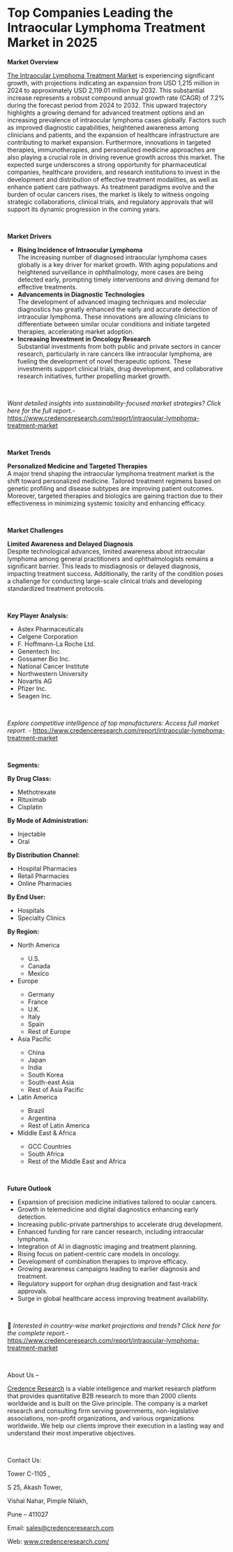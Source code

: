 # Top Companies Leading the Intraocular Lymphoma Treatment Market in 2025


<p><strong>Market Overview</strong></p>
<p><a href="https://www.credenceresearch.com/report/intraocular-lymphoma-treatment-market">The Intraocular Lymphoma Treatment Market</a> is experiencing significant growth, with projections indicating an expansion from USD 1,215 million in 2024 to approximately USD 2,119.01 million by 2032. This substantial increase represents a robust compound annual growth rate (CAGR) of 7.2% during the forecast period from 2024 to 2032. This upward trajectory highlights a growing demand for advanced treatment options and an increasing prevalence of intraocular lymphoma cases globally. Factors such as improved diagnostic capabilities, heightened awareness among clinicians and patients, and the expansion of healthcare infrastructure are contributing to market expansion. Furthermore, innovations in targeted therapies, immunotherapies, and personalized medicine approaches are also playing a crucial role in driving revenue growth across this market. The expected surge underscores a strong opportunity for pharmaceutical companies, healthcare providers, and research institutions to invest in the development and distribution of effective treatment modalities, as well as enhance patient care pathways. As treatment paradigms evolve and the burden of ocular cancers rises, the market is likely to witness ongoing strategic collaborations, clinical trials, and regulatory approvals that will support its dynamic progression in the coming years.</p>
<p><strong>&nbsp;</strong></p>
<p><strong>Market Drivers</strong></p>
<ul>
<li><strong data-start="1396" data-end="1440">Rising Incidence of Intraocular Lymphoma</strong><br data-start="1440" data-end="1443" /> The increasing number of diagnosed intraocular lymphoma cases globally is a key driver for market growth. With aging populations and heightened surveillance in ophthalmology, more cases are being detected early, prompting timely interventions and driving demand for effective treatments.</li>
<li><strong data-start="1738" data-end="1781">Advancements in Diagnostic Technologies</strong><br data-start="1781" data-end="1784" /> The development of advanced imaging techniques and molecular diagnostics has greatly enhanced the early and accurate detection of intraocular lymphoma. These innovations are allowing clinicians to differentiate between similar ocular conditions and initiate targeted therapies, accelerating market adoption.</li>
<li><strong data-start="2099" data-end="2145">Increasing Investment in Oncology Research</strong><br data-start="2145" data-end="2148" /> Substantial investments from both public and private sectors in cancer research, particularly in rare cancers like intraocular lymphoma, are fueling the development of novel therapeutic options. These investments support clinical trials, drug development, and collaborative research initiatives, further propelling market growth.</li>
</ul>
<p><strong>&nbsp;</strong></p>
<p><em>Want detailed insights into sustainability-focused market strategies? Click here for the full report.- </em><a href="https://www.credenceresearch.com/report/intraocular-lymphoma-treatment-market">https://www.credenceresearch.com/report/intraocular-lymphoma-treatment-market</a></p>
<p>&nbsp;</p>
<p><strong>Market Trends</strong></p>
<p><strong>Personalized Medicine and Targeted Therapies</strong><br /> A major trend shaping the intraocular lymphoma treatment market is the shift toward personalized medicine. Tailored treatment regimens based on genetic profiling and disease subtypes are improving patient outcomes. Moreover, targeted therapies and biologics are gaining traction due to their effectiveness in minimizing systemic toxicity and enhancing efficacy.</p>
<p>&nbsp;</p>
<p><strong>Market Challenges</strong></p>
<p><strong>Limited Awareness and Delayed Diagnosis</strong><br /> Despite technological advances, limited awareness about intraocular lymphoma among general practitioners and ophthalmologists remains a significant barrier. This leads to misdiagnosis or delayed diagnosis, impacting treatment success. Additionally, the rarity of the condition poses a challenge for conducting large-scale clinical trials and developing standardized treatment protocols.</p>
<p>&nbsp;</p>
<p><strong>Key Player Analysis:</strong></p>
<ul>
<li>Astex Pharmaceuticals</li>
<li>Celgene Corporation</li>
<li>F. Hoffmann-La Roche Ltd.</li>
<li>Genentech Inc.</li>
<li>Gossamer Bio Inc.</li>
<li>National Cancer Institute</li>
<li>Northwestern University</li>
<li>Novartis AG</li>
<li>Pfizer Inc.</li>
<li>Seagen Inc.</li>
</ul>
<p>&nbsp;</p>
<p><em>Explore competitive intelligence of top manufacturers: Access full market report. - </em><a href="https://www.credenceresearch.com/report/intraocular-lymphoma-treatment-market">https://www.credenceresearch.com/report/intraocular-lymphoma-treatment-market</a></p>
<p>&nbsp;</p>
<p><strong>Segments:</strong></p>
<p><strong>By Drug Class:</strong></p>
<ul>
<li>Methotrexate</li>
<li>Rituximab</li>
<li>Cisplatin</li>
</ul>
<p><strong>By Mode of Administration:</strong></p>
<ul>
<li>Injectable</li>
<li>Oral</li>
</ul>
<p><strong>By Distribution Channel:</strong></p>
<ul>
<li>Hospital Pharmacies</li>
<li>Retail Pharmacies</li>
<li>Online Pharmacies</li>
</ul>
<p><strong>By End User:</strong></p>
<ul>
<li>Hospitals</li>
<li>Specialty Clinics</li>
</ul>
<p><strong>By Region:</strong></p>
<ul>
<li>North America</li>
<ul>
<li>U.S.</li>
<li>Canada</li>
<li>Mexico</li>
</ul>
<li>Europe</li>
<ul>
<li>Germany</li>
<li>France</li>
<li>U.K.</li>
<li>Italy</li>
<li>Spain</li>
<li>Rest of Europe</li>
</ul>
<li>Asia Pacific</li>
<ul>
<li>China</li>
<li>Japan</li>
<li>India</li>
<li>South Korea</li>
<li>South-east Asia</li>
<li>Rest of Asia Pacific</li>
</ul>
<li>Latin America</li>
<ul>
<li>Brazil</li>
<li>Argentina</li>
<li>Rest of Latin America</li>
</ul>
<li>Middle East &amp; Africa</li>
<ul>
<li>GCC Countries</li>
<li>South Africa</li>
<li>Rest of the Middle East and Africa</li>
</ul>
</ul>
<p>&nbsp;</p>
<p><strong>Future Outlook </strong></p>
<ul>
<li>Expansion of precision medicine initiatives tailored to ocular cancers.</li>
<li>Growth in telemedicine and digital diagnostics enhancing early detection.</li>
<li>Increasing public-private partnerships to accelerate drug development.</li>
<li>Enhanced funding for rare cancer research, including intraocular lymphoma.</li>
<li>Integration of AI in diagnostic imaging and treatment planning.</li>
<li>Rising focus on patient-centric care models in oncology.</li>
<li>Development of combination therapies to improve efficacy.</li>
<li>Growing awareness campaigns leading to earlier diagnosis and treatment.</li>
<li>Regulatory support for orphan drug designation and fast-track approvals.</li>
<li>Surge in global healthcare access improving treatment availability.</li>
</ul>
<p><strong>&nbsp;</strong></p>
<p>📌 <em>Interested in country-wise market projections and trends? Click here for the complete report.- </em><a href="https://www.credenceresearch.com/report/intraocular-lymphoma-treatment-market">https://www.credenceresearch.com/report/intraocular-lymphoma-treatment-market</a></p>
<p>&nbsp;</p>
<p>About Us &ndash;</p>
<p><a href="https://www.credenceresearch.com/">Credence Research</a> is a viable intelligence and market research platform that provides quantitative B2B research to more than 2000 clients worldwide and is built on the Give principle. The company is a market research and consulting firm serving governments, non-legislative associations, non-profit organizations, and various organizations worldwide. We help our clients improve their execution in a lasting way and understand their most imperative objectives.</p>
<p>&nbsp;</p>
<p>Contact Us:</p>
<p>Tower C-1105 ,</p>
<p>S 25, Akash Tower,</p>
<p>Vishal Nahar, Pimple Nilakh,</p>
<p>Pune &ndash; 411027</p>
<p>Email: <a href="mailto:sales@credenceresearch.com">sales@credenceresearch.com</a></p>
<p>Web: <a href="http://www.credenceresearch.com/">www.credenceresearch.com/</a></p>
